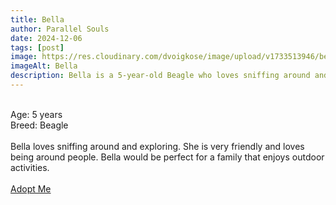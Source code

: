 ```yaml
---
title: Bella
author: Parallel Souls
date: 2024-12-06
tags: [post]
image: https://res.cloudinary.com/dvoigkose/image/upload/v1733513946/beagle-on-meadow-2021-08-26-15-58-22-utc_rl2omf.webp
imageAlt: Bella
description: Bella is a 5-year-old Beagle who loves sniffing around and exploring. She is very friendly and loves being around people. Bella would be perfect for a family that enjoys outdoor activities.
---
```

<br>
Age: 5 years
<br>
Breed: Beagle
<br>
<br>
Bella loves sniffing around and exploring. She is very friendly and loves being around people. Bella would be perfect for a family that enjoys outdoor activities.
<br>
<br>
<a href="mailto:petrescue@example.com?subject=Adopt Bella" class="btn btn--primary">Adopt Me</a>